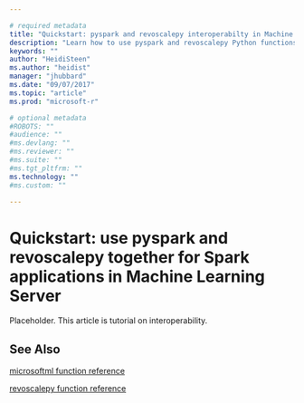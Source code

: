 ```yaml
---

# required metadata
title: "Quickstart: pyspark and revoscalepy interoperabilty in Machine Learning Server | Microsoft Docs "
description: "Learn how to use pyspark and revoscalepy Python functions in Machine learning Server."
keywords: ""
author: "HeidiSteen"
ms.author: "heidist"
manager: "jhubbard"
ms.date: "09/07/2017"
ms.topic: "article"
ms.prod: "microsoft-r"

# optional metadata
#ROBOTS: ""
#audience: ""
#ms.devlang: ""
#ms.reviewer: ""
#ms.suite: ""
#ms.tgt_pltfrm: ""
ms.technology: ""
#ms.custom: ""

---
```


# Quickstart: use pyspark and revoscalepy together for Spark applications in Machine Learning Server

Placeholder. This article is tutorial on interoperability.

## See Also

[microsoftml function reference](../python-reference/microsoftml/microsoftml-package.md)

[revoscalepy function reference](../python-reference/revoscalepy/revoscalepy-package.md)
